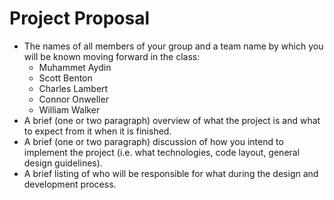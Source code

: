 # Project Proposal

- The names of all members of your group and a team name by which you will be known moving forward in the class:
  - Muhammet Aydin
  - Scott Benton
  - Charles Lambert
  - Connor Onweller
  - William Walker
- A brief (one or two paragraph) overview of what the project is and what to expect from it when it is finished.
- A brief (one or two paragraph) discussion of how you intend to implement the project (i.e. what technologies, code layout, general design guidelines). 
- A brief listing of who will be responsible for what during the design and development process.
